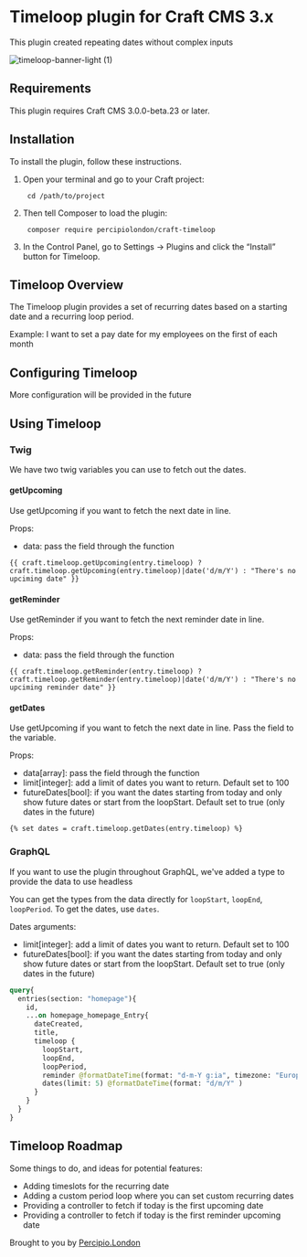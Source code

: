 # Timeloop plugin for Craft CMS 3.x

This plugin created repeating dates without complex inputs

![timeloop-banner-light (1)](https://user-images.githubusercontent.com/20947573/117322933-bcbca200-ae8e-11eb-834f-1a2aeba472b6.png)

## Requirements

This plugin requires Craft CMS 3.0.0-beta.23 or later.

## Installation

To install the plugin, follow these instructions.

1. Open your terminal and go to your Craft project:

        cd /path/to/project

2. Then tell Composer to load the plugin:

        composer require percipiolondon/craft-timeloop

3. In the Control Panel, go to Settings → Plugins and click the “Install” button for Timeloop.

## Timeloop Overview

The Timeloop plugin provides a set of recurring dates based on a starting date and a recurring loop period.

Example: I want to set a pay date for my employees on the first of each month

## Configuring Timeloop

More configuration will be provided in the future

## Using Timeloop

### Twig
We have two twig variables you can use to fetch out the dates.

#### getUpcoming
Use getUpcoming if you want to fetch the next date in line. 

Props:
* data: pass the field through the function
```twig
{{ craft.timeloop.getUpcoming(entry.timeloop) ? craft.timeloop.getUpcoming(entry.timeloop)|date('d/m/Y') : "There's no upciming date" }}
```

#### getReminder
Use getReminder if you want to fetch the next reminder date in line. 

Props:
* data: pass the field through the function
```twig
{{ craft.timeloop.getReminder(entry.timeloop) ? craft.timeloop.getReminder(entry.timeloop)|date('d/m/Y') : "There's no upciming reminder date" }}
```

#### getDates
Use getUpcoming if you want to fetch the next date in line. Pass the field to the variable.

Props:
* data[array]: pass the field through the function
* limit[integer]: add a limit of dates you want to return. Default set to 100
* futureDates[bool]: if you want the dates starting from today and only show future dates or start from the loopStart. Default set to true (only dates in the future)
```twig
{% set dates = craft.timeloop.getDates(entry.timeloop) %}
```

### GraphQL
If you want to use the plugin throughout GraphQL, we've added a type to provide the data to use headless

You can get the types from the data directly for `loopStart`, `loopEnd`, `loopPeriod`. To get the dates, use `dates`.

Dates arguments:
* limit[integer]: add a limit of dates you want to return. Default set to 100
* futureDates[bool]: if you want the dates starting from today and only show future dates or start from the loopStart. Default set to true (only dates in the future)
```graphql
query{
  entries(section: "homepage"){
    id,
    ...on homepage_homepage_Entry{
      dateCreated,
      title,
      timeloop {
        loopStart,
        loopEnd,
        loopPeriod,
        reminder @formatDateTime(format: "d-m-Y g:ia", timezone: "Europe/London"),
        dates(limit: 5) @formatDateTime(format: "d/m/Y" )
      }
    }
  }
}

```

## Timeloop Roadmap

Some things to do, and ideas for potential features:

* Adding timeslots for the recurring date
* Adding a custom period loop where you can set custom recurring dates
* Providing a controller to fetch if today is the first upcoming date
* Providing a controller to fetch if today is the first reminder upcoming date


Brought to you by [Percipio.London](https://percipio.london)
